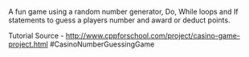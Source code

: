 A fun game using a random number generator, Do, While loops and If statements to guess a players number and award or deduct points.

Tutorial Source - http://www.cppforschool.com/project/casino-game-project.html
#CasinoNumberGuessingGame
